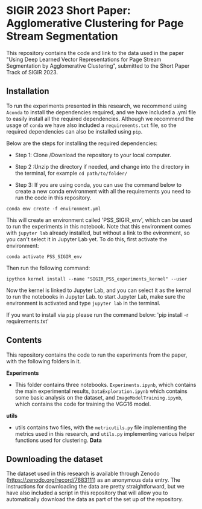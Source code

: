 # SIGIR 2023 Short Paper: Agglomerative Clustering for Page Stream Segmentation

This repository contains the code and link to the data used in the paper "Using Deep Learned Vector Representations for Page Stream Segmentation by Agglomerative Clustering", submitted to the Short Paper Track of SIGIR 2023.

## Installation

To run the experiments presented in this research, we recommend using `Aconda` to install the dependencies required, and we have included a .yml file to easily install all the required dependencies. Although we recommend the usage of `conda` we have also included a `requirements.txt` file, so the required dependencies can also be installed using  `pip`.

Below are the steps for installing the required dependencies:

- Step 1: Clone /Download the repository to your local computer.

- Step 2 :Unzip the directory if needed, and change into the directory in the terminal, for example `cd path/to/folder/ `

- Step 3: If you are using conda, you can use the command below to create a new conda environment with all the requirements you need to run the code in this repository.

`conda env create -f environment.yml`


This will create an environment called 'PSS_SIGIR_env', which can be used to run the experiments in this notebook. Note that this environment comes with `jupyter lab` already installed, but without a link to the evironment, so you can't select it in Jupyter Lab yet.
To do this, first activate the environment:

`conda activate PSS_SIGIR_env`

Then run the following command:

`ipython kernel install --name "SIGIR_PSS_experiments_kernel" --user`

Now the kernel is linked to Jupyter Lab, and you can select it as the kernal to run the notebooks in Jupyter Lab. to start Jupyter Lab, make sure the environment is activated and type `jupyter lab` in the terminal.

If you want to install via `pip` please run the command below: 'pip install -r requirements.txt'


  
## Contents

This repository contains the code to run the experiments from the paper, with the following folders in it. <br>

**Experiments**
- This folder contains three notebooks. `Experiments.ipynb`, which contains the main experimental results, `DataExploration.ipynb` which contains some basic analysis on the dataset, and `ImageModelTraining.ipynb`, which contains the code for training the VGG16 model. <br>


**utils**
- utils contains two files, with the `metricutils.py` file implementing the metrics used in this research, and `utils.py` implementing various helper functions used for clustering.
**Data**


## Downloading the dataset

The dataset used in this research is available through Zenodo (https://zenodo.org/record/7683111) as an anonymous data entry. The instructions for downloading the data are pretty straightforward, but we have also included a script in this repository that will allow you to automatically download the data as part of the set up of the repository.
